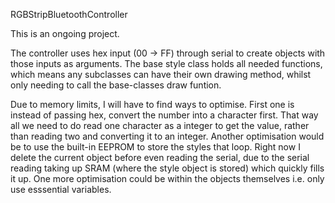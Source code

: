RGBStripBluetoothController

This is an ongoing project.

The controller uses hex input (00 -> FF) through serial to create objects with those inputs as arguments. The base style class holds all needed functions, which means any subclasses can have their own drawing method, whilst only needing to call the base-classes draw funtion.

Due to memory limits, I will have to find ways to optimise. First one is instead of passing hex, convert the number into a character first. That way all we need to do read one character as a integer to get the value, rather than reading two and converting it to an integer.
Another optimisation would be to use the built-in EEPROM to store the styles that loop. Right now I delete the current object before even reading the serial, due to the serial reading taking up SRAM (where the style object is stored) which quickly fills it up.
One more optimisation could be within the objects themselves i.e. only use esssential variables.

